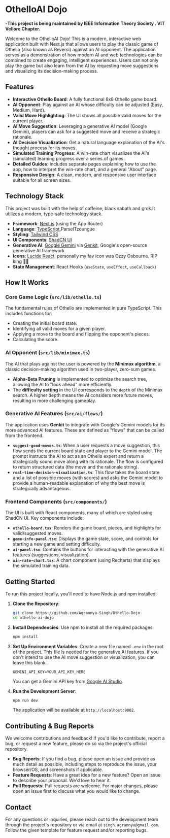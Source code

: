 # OthelloAI Dojo

-**This project is being maintained by  IEEE Information Theory Society . VIT Vellore Chapter.**

Welcome to the OthelloAI Dojo! This is a modern, interactive web application built with Next.js that allows users to play the classic game of Othello (also known as Reversi) against an AI opponent. The application serves as a demonstration of how modern AI and web technologies can be combined to create engaging, intelligent experiences. Users can not only play the game but also learn from the AI by requesting move suggestions and visualizing its decision-making process.

## Features

- **Interactive Othello Board**: A fully functional 8x8 Othello game board.
- **AI Opponent**: Play against an AI whose difficulty can be adjusted (Easy, Medium, Hard).
- **Valid Move Highlighting**: The UI shows all possible valid moves for the current player.
- **AI Move Suggestion**: Leveraging a generative AI model (Google Gemini), players can ask for a suggested move and receive a strategic rationale.
- **AI Decision Visualization**: Get a natural language explanation of the AI's thought process for its moves.
- **Simulated Training Progress**: A win-rate chart visualizes the AI's (simulated) learning progress over a series of games.
- **Detailed Guides**: Includes separate pages explaining how to use the app, how to interpret the win-rate chart, and a general "About" page.
- **Responsive Design**: A clean, modern, and responsive user interface suitable for all screen sizes.

## Technology Stack

This project was built with the help of caffeine, black sabath and grok.It utilizes a modern, type-safe technology stack.

- **Framework**: [Next.js](https://nextjs.org/) (using the App Router)
- **Language**: [TypeScript](https://www.typescriptlang.org/),ParselTzoungue 
- **Styling**: [Tailwind CSS](https://tailwindcss.com/)
- **UI Components**: [ShadCN UI](https://ui.shadcn.com/)
- **Generative AI**: [Google Gemini](https://ai.google/gemini) via [Genkit](https://firebase.google.com/docs/genkit), Google's open-source generative AI framework.
- **Icons**: [Lucide React](https://lucide.dev/guide/packages/lucide-react), personally my fav icon was Ozzy Osbourne. RIP king 🤘🏻
- **State Management**: React Hooks (`useState`, `useEffect`, `useCallback`)

## How It Works

### Core Game Logic (`src/lib/othello.ts`)

The fundamental rules of Othello are implemented in pure TypeScript. This includes functions for:
- Creating the initial board state.
- Identifying all valid moves for a given player.
- Applying a move to the board and flipping the opponent's pieces.
- Calculating the score.

### AI Opponent (`src/lib/minimax.ts`)

The AI that plays against the user is powered by the **Minimax algorithm**, a classic decision-making algorithm used in two-player, zero-sum games.
- **Alpha-Beta Pruning** is implemented to optimize the search tree, allowing the AI to "look ahead" more efficiently.
- The **difficulty setting** in the UI corresponds to the `depth` of the Minimax search. A higher depth means the AI considers more future moves, resulting in more challenging gameplay.

### Generative AI Features (`src/ai/flows/`)

The application uses **Genkit** to integrate with Google's Gemini models for its more advanced AI features. These are defined as "flows" that can be called from the frontend.

- **`suggest-good-moves.ts`**: When a user requests a move suggestion, this flow sends the current board state and player to the Gemini model. The prompt instructs the AI to act as an Othello expert and return a strategically sound move along with its rationale. The flow is configured to return structured data (the move and the rationale string).
- **`real-time-decision-visualization.ts`**: This flow takes the board state and a list of possible moves (with scores) and asks the Gemini model to provide a human-readable explanation of why the best move is strategically advantageous.

### Frontend Components (`src/components/`)

The UI is built with React components, many of which are styled using ShadCN UI. Key components include:
- **`othello-board.tsx`**: Renders the game board, pieces, and highlights for valid/suggested moves.
- **`game-info-panel.tsx`**: Displays the game state, score, and controls for starting a new game and setting difficulty.
- **`ai-panel.tsx`**: Contains the buttons for interacting with the generative AI features (suggestions, visualization).
- **`win-rate-chart.tsx`**: A chart component (using Recharts) that displays the simulated training data.

## Getting Started

To run this project locally, you'll need to have Node.js and npm installed.

1.  **Clone the Repository**:
    ```bash
    git clone https://github.com/Agrannya-Singh/Othello-Dojo
    cd othello-ai-dojo
    ```

2.  **Install Dependencies**:
    Use npm to install all the required packages.
    ```bash
    npm install
    ```

3.  **Set Up Environment Variables**:
    Create a new file named `.env` in the root of the project. This file is needed for the generative AI features. If you don't intend to use the AI move suggestion or visualization, you can leave this blank.
    ```
    GEMINI_API_KEY=YOUR_API_KEY_HERE
    ```
    You can get a Gemini API key from [Google AI Studio](https://makersuite.google.com/app/apikey).

4.  **Run the Development Server**:
    ```bash
    npm run dev
    ```
    The application will be available at `http://localhost:9002`.

## Contributing & Bug Reports

We welcome contributions and feedback! If you'd like to contribute, report a bug, or request a new feature, please do so via the project's official repository.

- **Bug Reports**: If you find a bug, please open an issue and provide as much detail as possible, including steps to reproduce the issue, your browser/OS, and screenshots if applicable.
- **Feature Requests**: Have a great idea for a new feature? Open an issue to describe your proposal. We'd love to hear it.
- **Pull Requests**: Pull requests are welcome. For major changes, please open an issue first to discuss what you would like to change.

## Contact

For any questions or inquiries, please reach out to the development team through the project's repository or via email at `singh.agrannya@gmail.com`.
Follow the given template for feature request and/or reporting bugs.

